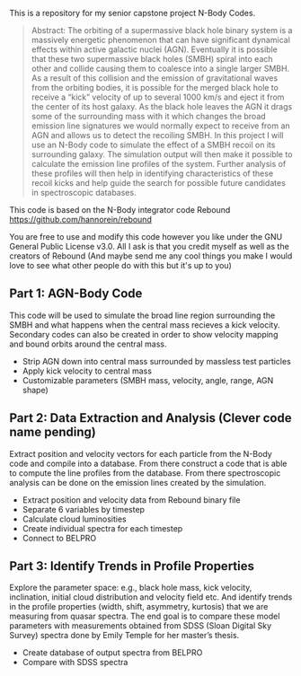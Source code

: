 This is a repository for my senior capstone project N-Body Codes. 
> Abstract: The orbiting of a supermassive black hole binary system is a massively energetic phenomenon that can have significant dynamical effects within active galactic nuclei (AGN). Eventually it is possible that these two supermassive black holes (SMBH) spiral into each other and collide causing them to coalesce into a single larger SMBH. As a result of this collision and the emission of gravitational waves from the orbiting bodies, it is possible for the merged black hole to receive a “kick” velocity of up to several 1000 km/s and eject it from the center of its host galaxy. As the black hole leaves the AGN it drags some of the surrounding mass with it which changes the broad emission line signatures we would normally expect to receive from an AGN and allows us to detect the recoiling SMBH. In this project I will use an N-Body code to simulate the effect of a SMBH recoil on its surrounding galaxy. The simulation output will then make it possible to calculate the emission line profiles of the system. Further analysis of these profiles will then help in identifying characteristics of these recoil kicks and help guide the search for possible future candidates in spectroscopic databases. 

This code is based on the N-Body integrator code Rebound https://github.com/hannorein/rebound

You are free to use and modify this code however you like under the GNU General Public License v3.0. All I ask is that you credit myself as well as the creators of Rebound (And maybe send me any cool things you make I would love to see what other people do with this but it's up to you)

## Part 1: AGN-Body Code
This code will be used to simulate the broad line region surrounding the SMBH and what happens when the central mass recieves a kick velocity. Secondary codes  can also be created in order to show velocity mapping and bound orbits around the central mass.

- Strip AGN down into central mass surrounded by massless test particles
- Apply kick velocity to central mass
- Customizable parameters (SMBH mass, velocity, angle, range, AGN shape)

## Part 2: Data Extraction and Analysis (Clever code name pending)
Extract position and velocity vectors for each particle from the N-Body code and compile into a database. From there construct a code that is able to compute the line profiles from the database. From there spectroscopic analysis can be done on the emission lines created by the simulation.

- Extract position and velocity data from Rebound binary file
- Separate 6 variables by timestep
- Calculate cloud luminosities
- Create individual spectra for each timestep
- Connect to BELPRO

## Part 3: Identify Trends in Profile Properties
Explore the parameter space: e.g., black hole mass, kick velocity, inclination, initial cloud distribution and velocity field etc. And identify trends in the profile properties (width, shift, asymmetry, kurtosis) that we are measuring from quasar spectra. The end goal is to compare these model parameters with measurements obtained from SDSS (Sloan Digital Sky Survey) spectra done by Emily Temple for her master’s thesis.

- Create database of output spectra from BELPRO
- Compare with SDSS spectra
